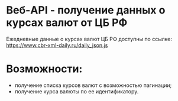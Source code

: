 # Веб-API - получение данных о курсах валют от ЦБ РФ
Ежедневные данные о курсах валют ЦБ РФ доступны по ссылке: https://www.cbr-xml-daily.ru/daily_json.js

# Возможности:
* получение списка курсов валют с возможностью пагинации;
* получение курса валюты по ее идентификатору.
